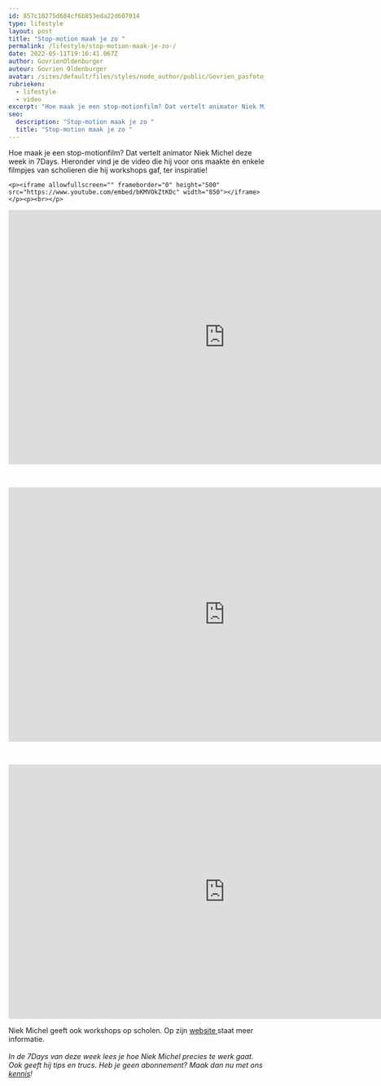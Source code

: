 ```yaml
---
id: 857c18275d684cf6b853eda22d607014
type: lifestyle
layout: post
title: "Stop-motion maak je zo "
permalink: /lifestyle/stop-motion-maak-je-zo-/
date: 2022-05-11T19:16:41.067Z
author: GovrienOldenburger
auteur: Govrien Oldenburger
avatar: /sites/default/files/styles/node_author/public/Govrien_pasfoto_Nieuw%20EXTRA.jpg?itok=BvsTF6tL
rubrieken:
  - lifestyle
  - video
excerpt: "Hoe maak je een stop-motionfilm? Dat vertelt animator Niek Michel deze week in 7Days. Hieronder vind je de video die hij voor ons maakte én enkele filmpjes van scholieren die hij workshops gaf, ter inspiratie!   "
seo:
  description: "Stop-motion maak je zo "
  title: "Stop-motion maak je zo "
---
```

Hoe maak je een stop-motionfilm? Dat vertelt animator Niek Michel deze week in 7Days. Hieronder vind je de video die hij voor ons maakte én enkele filmpjes van scholieren die hij workshops gaf, ter inspiratie!   

    <p><iframe allowfullscreen="" frameborder="0" height="500" src="https://www.youtube.com/embed/bKMVOkZtKDc" width="850"></iframe></p><p><br></p>
<iframe allowfullscreen="" frameborder="0" height="500" src="https://www.youtube.com/embed/Ma4u72w9l80" width="850"></iframe><p><br></p>
<iframe allowfullscreen="" frameborder="0" height="500" src="https://www.youtube.com/embed/2sEDTQneJbg" width="850"></iframe><p><br></p>
<iframe allowfullscreen="" frameborder="0" height="500" src="https://www.youtube.com/embed/Gcifl06xY44" width="850"></iframe><p>Niek Michel geeft ook workshops op scholen. Op zijn <a href="www.niekmichel.nl">website </a>staat meer informatie. <br><br><em>In de 7Days van deze week lees je hoe Niek Michel precies te werk gaat. Ook geeft hij tips en trucs. Heb je geen abonnement? Maak dan nu met ons <a href="https://abonneren.sevendays.nl/abonneren/abonnementen/al/kennismaken2/">kennis</a>! </em></p>  
